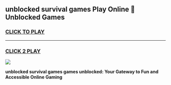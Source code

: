 
## unblocked survival games Play Online 👋 Unblocked Games
<h3>
<a href="https://premium.freeplayer.one?title=unblocked_survival_games&ref=19F">CLICK TO PLAY</a></h3>
<hr>

<h3>
<a href="https://premium.freeplayer.one?title=unblocked_survival_games&ref=19F">CLICK 2 PLAY</a>
  
</h3>

<a href="https://premium.freeplayer.one?title=unblocked_survival_games&ref=19F"><img src="https://clearcache.store/games.png"></a>


**unblocked survival games games unblocked: Your Gateway to Fun and Accessible Online Gaming**
